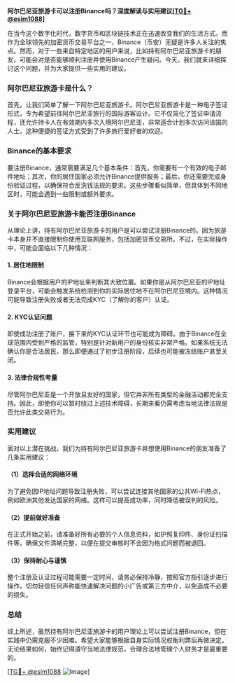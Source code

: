 **阿尔巴尼亚旅游卡可以注册Binance吗？深度解读与实用建议[[TG💪+ @esim1088](https://t.me/s/esim1088)]**

在当今这个数字化时代，数字货币和区块链技术正在迅速改变我们的生活方式。而作为全球领先的加密货币交易平台之一，Binance（币安）无疑是许多人关注的焦点。然而，对于一些来自特定地区的用户来说，比如持有阿尔巴尼亚旅游卡的朋友，可能会对是否能够顺利注册并使用Binance产生疑问。今天，我们就来详细探讨这个问题，并为大家提供一些实用的建议。

### 阿尔巴尼亚旅游卡是什么？

首先，让我们简单了解一下阿尔巴尼亚旅游卡。阿尔巴尼亚旅游卡是一种电子签证形式，专为希望前往阿尔巴尼亚旅行的国际游客设计。它不仅简化了签证申请流程，还允许持卡人在有效期内多次入境阿尔巴尼亚，非常适合计划多次访问该国的人士。这种便捷的签证方式受到了许多旅行爱好者的欢迎。

### Binance的基本要求

要注册Binance，通常需要满足几个基本条件：首先，你需要有一个有效的电子邮件地址；其次，你的居住国家必须允许Binance提供服务；最后，你还需要完成身份验证过程，以确保符合反洗钱法规的要求。这些步骤看似简单，但具体到不同地区时，可能会遇到一些限制或额外要求。

### 关于阿尔巴尼亚旅游卡能否注册Binance

从理论上讲，持有阿尔巴尼亚旅游卡的用户是可以尝试注册Binance的。因为旅游卡本身并不直接限制你使用互联网服务，包括加密货币交易所。不过，在实际操作中，可能会面临以下几种情况：

#### 1. 居住地限制
Binance会根据用户的IP地址来判断其大致位置。如果你是从阿尔巴尼亚的IP地址登录平台，可能会触发系统检测到你的实际居住地不在阿尔巴尼亚境内。这种情况可能导致注册失败或者无法完成KYC（了解你的客户）认证。

#### 2. KYC认证问题
即使成功注册了账户，接下来的KYC认证环节也可能成为障碍。由于Binance在全球范围内受到严格的监管，特别是针对新用户的身份核实非常严格。如果系统无法确认你是合法居民，那么即便通过了初步注册阶段，后续也可能被冻结账户甚至关闭。

#### 3. 法律合规性考量
尽管阿尔巴尼亚是一个开放且友好的国家，但它并非所有类型的金融活动都完全支持。因此，即使你可以暂时绕过上述技术障碍，长期来看仍需考虑当地法律法规是否允许此类交易行为。

### 实用建议

面对以上潜在挑战，我们为持有阿尔巴尼亚旅游卡并想使用Binance的朋友准备了几条实用建议：

#### （1）选择合适的网络环境
为了避免因IP地址问题导致注册失败，可以尝试连接其他国家的公共Wi-Fi热点，例如欧洲其他发达国家的网络。这样可以提高成功率，同时降低被误判的风险。

#### （2）提前做好准备
在正式开始之前，请准备好所有必要的个人信息资料，如护照复印件、身份证扫描件等。确保文件清晰完整，以便在提交审核时不会因为格式问题而被退回。

#### （3）保持耐心与谨慎
整个注册及认证过程可能需要一定时间，请务必保持冷静，按照官方指引逐步进行操作。切勿轻信任何声称能快速解决问题的小广告或第三方中介，以免造成不必要的损失。

### 总结

综上所述，虽然持有阿尔巴尼亚旅游卡的用户理论上可以尝试注册Binance，但在实践中仍需克服不少困难。希望大家能够根据自身实际情况权衡利弊后再做决定。无论结果如何，始终记得遵守当地法律规范，合理合法地管理个人财务才是最重要的。

[[TG💪+ @esim1088](https://t.me/s/esim1088) ![Image](https://i.postimg.cc/4NQfJmqS/Snipaste-2025-05-13-00-14-12.png)]